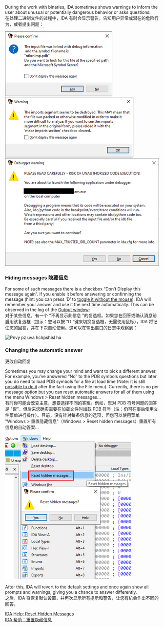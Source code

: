 During the work with binaries, IDA sometimes shows warnings to inform the user about unusual or potentially dangerous behavior or asks questions:  
在处理二进制文件的过程中，IDA 有时会显示警告，告知用户异常或潜在的危险行为，或者提出问题：

![](assets/2022/02/msg3.png) ![](assets/2022/02/msg2.png) ![](assets/2022/02/msg1.png)

### Hiding messages 隐藏信息

For some of such messages there is a checkbox “Don’t Display this message again”. If you enable it before answering or confirming the message (hint: you can press ‘D’ to [toggle it without the mouse](https://hex-rays.com/blog/igor-tip-of-the-week-01-lesser-known-keyboard-shortcuts-in-ida/)), IDA will remember your answer and use it the next time automatically. This can be observed in the log of the [Output window](https://hex-rays.com/blog/igors-tip-of-the-week-43-annotating-the-decompiler-output/):  
对于某些信息，有一个 "不再显示此信息 "的复选框。如果您在回答或确认消息前启用该复选框（提示：您可以按 "D "键来切换复选框，无需使用鼠标），IDA 将记住您的回答，并在下次自动使用。这可以在输出窗口的日志中观察到：

![](assets/2022/02/msg4.png "Pnvy pz uva hchpshisl ha")

### Changing the automatic answer  
更改自动回复

Sometimes you may change your mind and want to pick a different answer. For example, you’ve answered “No” to the PDB symbols questions but later you do need to load PDB symbols for a file at load time (Note: it is still [possible to do it](https://hex-rays.com/blog/igors-tip-of-the-week-55-using-debug-symbols/) after the fact using the File menu). Currently, there is no per message option but you can reset automatic answers for all of them using the menu Windows > Reset hidden messages…  
有时你可能会改变主意，想要选择不同的答案。例如，您对 PDB 符号问题的回答是 "否"，但后来您确实需要在加载文件时加载 PDB 符号（注：仍可在事后使用文件菜单进行操作）。目前，没有针对每条信息的选项，但您可以使用菜单 "Windows > 重置隐藏信息"（Windows > Reset hidden messages）重置所有信息的自动答案...

![](assets/2022/02/msg5.png)

After this, IDA will revert to the default settings and once again show all prompts and warnings, giving you a chance to answer differently.  
之后，IDA 将恢复默认设置，并再次显示所有提示和警告，让您有机会作出不同的回答。

[IDA Help: Reset Hidden Messages  
IDA 帮助：重置隐藏信息](https://www.hex-rays.com/products/ida/support/idadoc/1464.shtml)